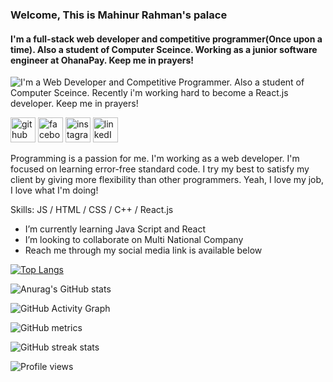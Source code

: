 ### Welcome, This is Mahinur Rahman's palace
#### I'm a full-stack web developer and competitive programmer(Once upon a time). Also a student of Computer Sceince. Working as a junior software engineer at OhanaPay. Keep me in prayers!
![I'm a Web Developer and Competitive Programmer. Also a student of Computer Sceince. Recently i'm working hard to become a React.js developer. Keep me in prayers!](https://avatars.githubusercontent.com/u/78277455?v=4)

[<img src='https://cdn.jsdelivr.net/npm/simple-icons@3.0.1/icons/github.svg' alt='github' height='40'>](https://github.com/mahi1212)  [<img src='https://cdn.jsdelivr.net/npm/simple-icons@3.0.1/icons/facebook.svg' alt='facebook' height='40'>](https://www.facebook.com/str.mahi)  [<img src='https://cdn.jsdelivr.net/npm/simple-icons@3.0.1/icons/instagram.svg' alt='instagram' height='40'>](https://www.instagram.com/isnt__joyrahman/) 
[<img src='https://cdn.jsdelivr.net/npm/simple-icons@3.0.1/icons/linkedin.svg' alt='linkedIn' height='40'>](https://www.linkedin.com/in/mahinur-rahman-14102a218/)

Programming is a passion for me. I'm working as a web developer. I'm focused on learning error-free standard code. I try my best to satisfy my client by giving more flexibility than other programmers. Yeah, I love my job, I love what I'm doing!

Skills: JS / HTML / CSS / C++ / React.js

- I’m currently learning Java Script and React 
- I’m looking to collaborate on Multi National Company 
- Reach me through my social media link is available below 
 

[![Top Langs](https://github-readme-stats.vercel.app/api/top-langs/?username=mahi1212&layout=compact)](https://github.com/anuraghazra/github-readme-stats)

![Anurag's GitHub stats](https://github-readme-stats.vercel.app/api?username=mahi1212&show_icons=true&theme=radical)

![GitHub Activity Graph](https://activity-graph.herokuapp.com/graph?username=mahi1212)  

![GitHub metrics](https://metrics.lecoq.io/mahi1212)  

![GitHub streak stats](https://github-readme-streak-stats.herokuapp.com/?user=mahi1212)  

![Profile views](https://gpvc.arturio.dev/mahi1212)  
